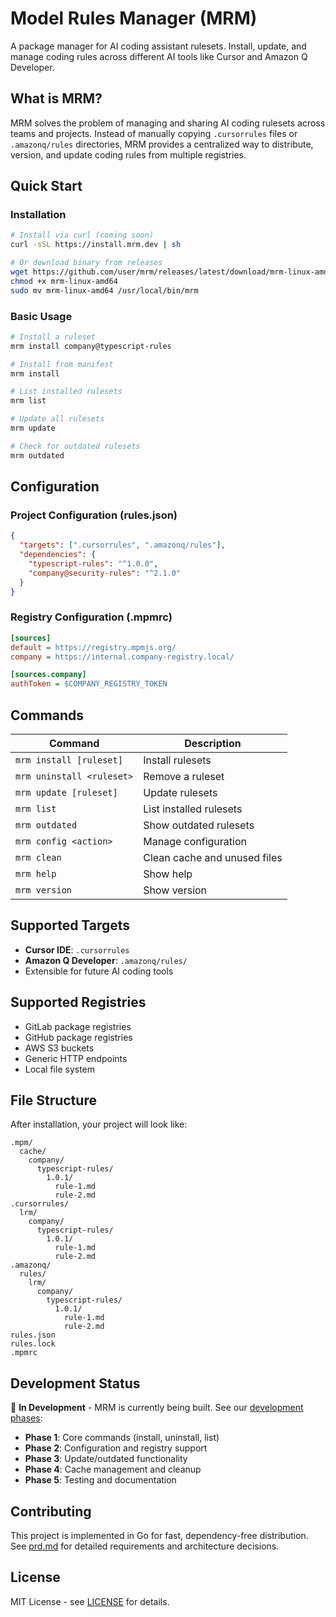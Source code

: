 # Model Rules Manager (MRM)

A package manager for AI coding assistant rulesets. Install, update, and manage coding rules across different AI tools like Cursor and Amazon Q Developer.

## What is MRM?

MRM solves the problem of managing and sharing AI coding rulesets across teams and projects. Instead of manually copying `.cursorrules` files or `.amazonq/rules` directories, MRM provides a centralized way to distribute, version, and update coding rules from multiple registries.

## Quick Start

### Installation

```bash
# Install via curl (coming soon)
curl -sSL https://install.mrm.dev | sh

# Or download binary from releases
wget https://github.com/user/mrm/releases/latest/download/mrm-linux-amd64
chmod +x mrm-linux-amd64
sudo mv mrm-linux-amd64 /usr/local/bin/mrm
```

### Basic Usage

```bash
# Install a ruleset
mrm install company@typescript-rules

# Install from manifest
mrm install

# List installed rulesets
mrm list

# Update all rulesets
mrm update

# Check for outdated rulesets
mrm outdated
```

## Configuration

### Project Configuration (rules.json)

```json
{
  "targets": [".cursorrules", ".amazonq/rules"],
  "dependencies": {
    "typescript-rules": "^1.0.0",
    "company@security-rules": "^2.1.0"
  }
}
```

### Registry Configuration (.mpmrc)

```ini
[sources]
default = https://registry.mpmjs.org/
company = https://internal.company-registry.local/

[sources.company]
authToken = $COMPANY_REGISTRY_TOKEN
```

## Commands

| Command | Description |
|---------|-------------|
| `mrm install [ruleset]` | Install rulesets |
| `mrm uninstall <ruleset>` | Remove a ruleset |
| `mrm update [ruleset]` | Update rulesets |
| `mrm list` | List installed rulesets |
| `mrm outdated` | Show outdated rulesets |
| `mrm config <action>` | Manage configuration |
| `mrm clean` | Clean cache and unused files |
| `mrm help` | Show help |
| `mrm version` | Show version |

## Supported Targets

- **Cursor IDE**: `.cursorrules`
- **Amazon Q Developer**: `.amazonq/rules/`
- Extensible for future AI coding tools

## Supported Registries

- GitLab package registries
- GitHub package registries
- AWS S3 buckets
- Generic HTTP endpoints
- Local file system

## File Structure

After installation, your project will look like:

```
.mpm/
  cache/
    company/
      typescript-rules/
        1.0.1/
          rule-1.md
          rule-2.md
.cursorrules/
  lrm/
    company/
      typescript-rules/
        1.0.1/
          rule-1.md
          rule-2.md
.amazonq/
  rules/
    lrm/
      company/
        typescript-rules/
          1.0.1/
            rule-1.md
            rule-2.md
rules.json
rules.lock
.mpmrc
```

## Development Status

🚧 **In Development** - MRM is currently being built. See our [development phases](prd.md#timeline):

- **Phase 1**: Core commands (install, uninstall, list)
- **Phase 2**: Configuration and registry support
- **Phase 3**: Update/outdated functionality
- **Phase 4**: Cache management and cleanup
- **Phase 5**: Testing and documentation

## Contributing

This project is implemented in Go for fast, dependency-free distribution. See [prd.md](prd.md) for detailed requirements and architecture decisions.

## License

MIT License - see [LICENSE](LICENSE) for details.